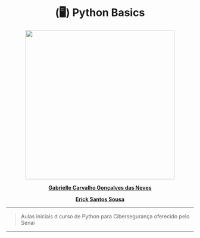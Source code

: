 <div align=center>
    <h1>(🖥) Python Basics</h1>
</div>

<div align=center>
    <img src="https://desenvolveitapevi.files.wordpress.com/2016/02/logo-senai1.png" width=400>
</div>

<div align='center'>
    <strong>
        <p><a href='https://github.com/GabrielleCGNeves'>Gabrielle Carvalho Gonçalves das Neves</a></p>
    </strong>
    <strong>
        <p><a href='https://github.com/ericksantos12'>Erick Santos Sousa</a></p>
    </strong>
</div>

---
> Aulas iniciais d curso de Python para Cibersegurança oferecido pelo Senai
---
